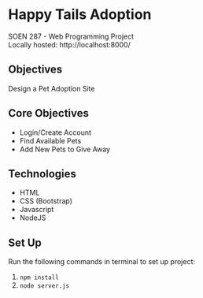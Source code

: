 # Happy Tails Adoption

SOEN 287 - Web Programming Project\
Locally hosted: http://localhost:8000/

## Objectives
Design a Pet Adoption Site

## Core Objectives
* Login/Create Account 
* Find Available Pets
* Add New Pets to Give Away 

## Technologies
* HTML
* CSS (Bootstrap)
* Javascript
* NodeJS

## Set Up
Run the following commands in terminal to set up project:
1. `npm install`
2. `node server.js`

